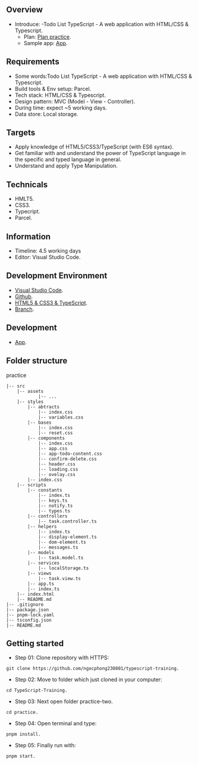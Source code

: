 ## Overview

- Introduce:
  -Todo List TypeScript - A web application with HTML/CSS & Typescript.
  - Plan: [Plan practice](https://docs.google.com/document/d/1AZjDjLQTO0izdpmjNIjz_fL-PzHAmpFSQCeZyTm1cU8/edit).
  - Sample app: [App](https://g-cunguyen-typescript-practice-one.netlify.app/).

## Requirements

- Some words:Todo List TypeScript - A web application with HTML/CSS & Typescript.
- Build tools & Env setup: Parcel.
- Tech stack: HTML/CSS & Typescript.
- Design pattern: MVC (Model - View - Controller).
- During time: expect ~5 working days.
- Data store: Local storage.

## Targets

- Apply knowledge of HTML5/CSS3/TypeScript (with ES6 syntax).
- Get familiar with and understand the power of TypeScript language in the specific and typed language in general.
- Understand and apply Type Manipulation.


## Technicals

- HMLT5.
- CSS3.
- Typecript.
- Parcel.

## Information

- Timeline: 4.5 working days
- Editor: Visual Studio Code.

## Development Environment

- [Visual Studio Code](https://code.visualstudio.com/).
- [Github](https://github.com/ngocphong230801/typescript-training).
- [HTML5 & CSS3 & TypeScript](https://github.com/microsoft/TypeScript).
- [Branch](https://github.com/ngocphong230801/typescript-training/tree/feature/practice).

## Development

- [App](https://todo-list-app-ngocphong230801.vercel.app/).

## Folder structure 

practice
~~~
|-- src
    |-- assets
            |-- ...
    |-- styles
        |-- abtracts
            |-- index.css
            |-- variables.css
        |-- bases
            |-- index.css
            |-- reset.css
        |-- components
            |-- index.css
            |-- app.css
            |-- app-todo-content.css
            |-- confirm-delete.css
            |-- header.css            
            |-- loading.css
            |-- ovelay.css
        |-- index.css
    |-- scripts
        |-- constants
            |-- index.ts
            |-- keys.ts
            |-- notify.ts
            |-- types.ts
        |-- controllers
            |-- task.controller.ts
        |-- helpers
            |-- index.ts
            |-- display-element.ts
            |-- dom-element.ts
            |-- messages.ts
        |-- models
            |-- task.model.ts
        |-- services
            |-- localStorage.ts
        |-- views
            |-- task.view.ts
        |-- app.ts
        |-- index.ts
    |-- index.html
    |-- README.md
|-- .gitignore
|-- package.json
|-- pnpm-lock.yaml
|-- tsconfig.json
|-- README.md
~~~


## Getting started

- Step 01: Clone repository with HTTPS:

```
git clone https://github.com/ngocphong230801/typescript-training.
```

- Step 02: Move to folder which just cloned in your computer:

```
cd TypeScript-Training.
```

- Step 03: Next open folder practice-two.

```
cd practice.
```

- Step 04: Open terminal and type:

```
pnpm install.
```

- Step 05: Finally run with:

```
pnpm start.
```